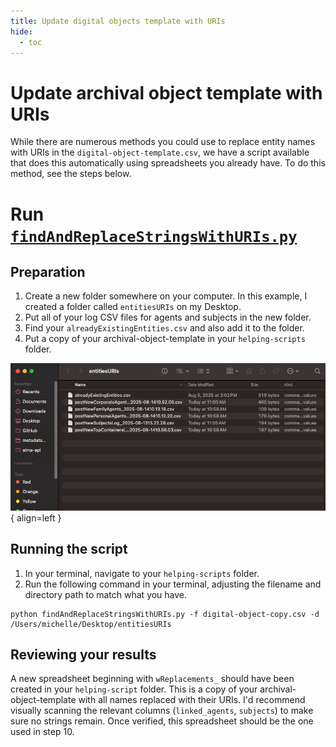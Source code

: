 ```yaml
---
title: Update digital objects template with URIs
hide:
  - toc
---
```


# Update archival object template with URIs

While there are numerous methods you could use to replace entity names with URIs in the `digital-object-template.csv`, we have a script available that does this automatically using spreadsheets you already have. To do this method, see the steps below.

# Run [`findAndReplaceStringsWithURIs.py`](https://github.com/mjanowiecki/archivesspace-collection-ingest/blob/main/helping-scripts/findAndReplaceStringsWithURIs.py)

## Preparation

1. Create a new folder somewhere on your computer. In this example, I created a folder called `entitiesURIs` on my Desktop.
2. Put all of your log CSV files for agents and subjects in the new folder. 
3. Find your `alreadyExistingEntities.csv` and also add it to the folder.
4. Put a copy of your archival-object-template in your `helping-scripts` folder.

![EntitiesURIs folder](../img/entity-folder.png){ align=left }

## Running the script

1. In your terminal, navigate to your `helping-scripts` folder.
2. Run the following command in your terminal, adjusting the filename and directory path to match what you have.

```
python findAndReplaceStringsWithURIs.py -f digital-object-copy.csv -d /Users/michelle/Desktop/entitiesURIs
```

## Reviewing your results

A new spreadsheet beginning with `wReplacements_` should have been created in your `helping-script` folder. This is a copy of your archival-object-template with all names replaced with their URIs. I'd recommend visually scanning the relevant columns (`linked_agents`, `subjects`) to make sure no strings remain. Once verified, this spreadsheet should be the one used in step 10.
